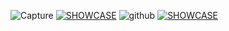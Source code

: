 ![Capture](https://github.com/user-attachments/assets/03089775-ffe8-45c0-90f5-5e86805e3f58)
[![SHOWCASE](https://img.youtube.com/vi/tVyHaDavdUU/0.jpg)](https://www.youtube.com/watch?v=tVyHaDavdUU)
![github](https://github.com/user-attachments/assets/5ce880cc-a401-45b4-9210-0964b3faacfa)
[![SHOWCASE](https://mygamingedge.online/images/main.webp)](https://mygamingedge.online/)


